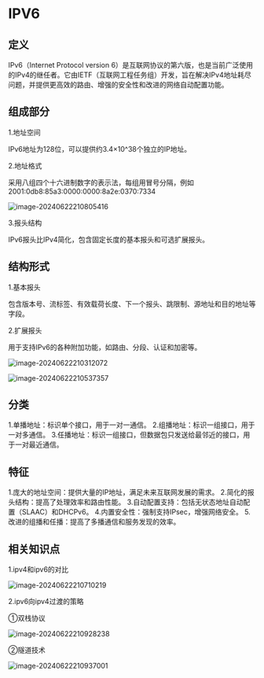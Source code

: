 # IPV6

## 定义

IPv6（Internet Protocol version 6）是互联网协议的第六版，也是当前广泛使用的IPv4的继任者。它由IETF（互联网工程任务组）开发，旨在解决IPv4地址耗尽问题，并提供更高效的路由、增强的安全性和改进的网络自动配置功能。

## 组成部分

1.地址空间

IPv6地址为128位，可以提供约3.4×10^38个独立的IP地址。

2.地址格式

采用八组四个十六进制数字的表示法，每组用冒号分隔，例如2001:0db8:85a3:0000:0000:8a2e:0370:7334

![image-20240622210805416](../TyporaImage/image-20240622210805416.png)

3.报头结构

IPv6报头比IPv4简化，包含固定长度的基本报头和可选扩展报头。

## 结构形式

1.基本报头

包含版本号、流标签、有效载荷长度、下一个报头、跳限制、源地址和目的地址等字段。

2.扩展报头

用于支持IPv6的各种附加功能，如路由、分段、认证和加密等。

![image-20240622210312072](../TyporaImage/image-20240622210312072.png)

![image-20240622210537357](../TyporaImage/image-20240622210537357.png)

## 分类

1.单播地址：标识单个接口，用于一对一通信。
2.组播地址：标识一组接口，用于一对多通信。
3.任播地址：标识一组接口，但数据包只发送给最邻近的接口，用于一对最近通信。

## 特征

1.庞大的地址空间：提供大量的IP地址，满足未来互联网发展的需求。
2.简化的报头结构：提高了处理效率和路由性能。
3.自动配置支持：包括无状态地址自动配置（SLAAC）和DHCPv6。
4.内置安全性：强制支持IPsec，增强网络安全。
5.改进的组播和任播：提高了多播通信和服务发现的效率。

## 相关知识点

1.ipv4和ipv6的对比

![image-20240622210710219](../TyporaImage/image-20240622210710219.png)

2.ipv6向ipv4过渡的策略

①双栈协议

![image-20240622210928238](../TyporaImage/image-20240622210928238.png)

②隧道技术

![image-20240622210937001](../TyporaImage/image-20240622210937001.png)